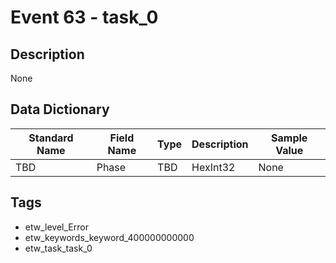 # Event 63 - task_0

## Description
None

## Data Dictionary
|Standard Name|Field Name|Type|Description|Sample Value|
|---|---|---|---|---|
|TBD|Phase|TBD|HexInt32|None|None|

## Tags
* etw_level_Error
* etw_keywords_keyword_400000000000
* etw_task_task_0